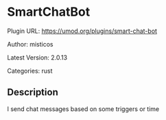 # SmartChatBot

Plugin URL: https://umod.org/plugins/smart-chat-bot

Author: misticos

Latest Version: 2.0.13

Categories: rust

## Description

I send chat messages based on some triggers or time
